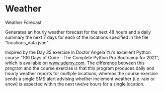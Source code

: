 # Weather
Weather Forecast

Generates an hourly weather forecast for the next 48 hours and a daily summary the next 7 days for each of the locations specified in the file "locations_data.json".

Inspired by the Day 35 exercise in Doctor Angela Yu's excellent Python course "100 Days of Code - The Complete Python Pro Bootcamp for 2021", which is available on www.udemy.com.  The difference between this program and the course exercise is that this program produces daily and hourly weather reports for multiple locations, whereas the course exercise sends a single SMS alert advising whether inclement weather (i.e. rain or snow) is expected within the next twelve hours for a single location.
